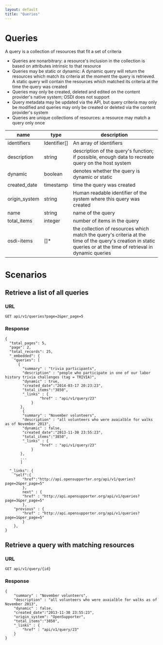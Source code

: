 ```yaml
---
layout: default
title: "Queries"
---
```


# Queries
A query is a collection of resources that fit a set of criteria

* Queries are nonarbitrary: a resource's inclusion in the collection is based on attributes intrinsic to that resource
* Queries may be static or dynamic: A dynamic query will return the resources which match its criteria at the moment the query is retrieved. A static query will contain the resources which matched its criteria at the time the query was created
* Queries may only be created, deleted and edited on the content provider's native system; OSDI does not support 
* Query metadata may be updated via the API, but query criteria may only be modified and queries may only be created or deleted via the content provider's system
* Queries are unique collections of resources: a resource may match a query only once

| name 	| type	| description	|
|-------|-------|---------------|
| identifiers | Identifier[] | An array of identifiers
| description	| string	| description of the query's function; if possible, enough data to recreate query on the host system	|
| dynamic		| boolean	| denotes whether the query is dynamic or static	|
| created_date	| timestamp	| time the query was created	|
| origin_system | string    | Human readable identifier of the system where this query was created
| name		| string	| name of the query	|
| total_items	| integer	| number of items in the query	|
| osdi-items | []*	 | the collection of resources which match the query's criteria at the time of the query's creation in static queries or at the time of retrieval in dynamic queries	|

# Scenarios

## Retrieve a list of all queries

### URL
	GET api/v1/queries?page=2&per_page=5

### Response
	{
      "total_pages": 5,
      "page": 2,
      "total_records": 25,
      "_embedded": {
        "queries": [
          {
			"summary" : "trivia participants",
			"description" : "people who participate in one of our labor history trivia challenges (tag = TRIVIA)",
			"dynamic" : true,
			"created_date":"2014-03-17 20:23:23",
			"total_items":"3850",
			"_links" : {
					"href" : "api/v1/query/23"
				}
		   },
		    {
			"summary" : "November volunteers",
			"description" : "all volunteers who were avaialble for walks as of November 2013",
			"dynamic" : false,
			"created_date":"2013-11-30 23:55:23",
			"total_items":"3850",
			"_links" : {
					"href" : "api/v1/query/23"
				}
		   },
		   ...
		   ]

      "_links": {
        "self":{
        	"href":"http://api.opensupporter.org/api/v1/queries?page=2&per_page=5"
        	},
        	next" : {
            "href" : "http://api.opensupporter.org/api/v1/queries?page=3&per_page=5"
            },
        "previous" : {
            "href" : "http://api.opensupporter.org/api/v1/queries?page=1&per_page=5"
            }
        },
    }


## Retrieve a query with matching resources

### URL
	GET api/v1/query/{id}

### Response
	{
		"summary" : "November volunteers",
		"description" : "all volunteers who were avaialble for walks as of November 2013",
		"dynamic" : false,
		"created_date":"2013-11-30 23:55:23",
        "origin_system": "OpenSupporter",
		"total_items":"3850",
		"_links" : {
			"href" : "api/v1/query/23"
		}
	}

